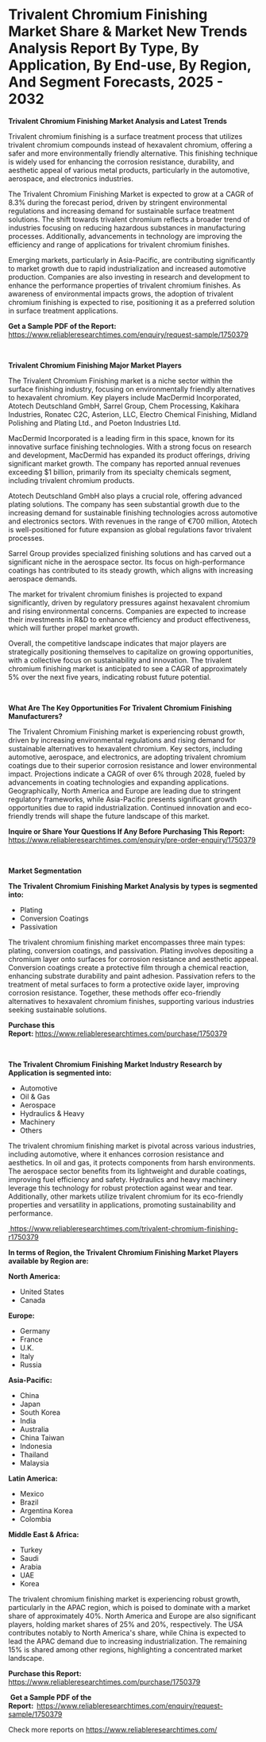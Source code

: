 <p><h1>Trivalent Chromium Finishing Market Share & Market New Trends Analysis Report By Type, By Application, By End-use, By Region, And Segment Forecasts, 2025 - 2032</h1></p><p><strong>Trivalent Chromium Finishing Market Analysis and Latest Trends</strong></p>
<p><p>Trivalent chromium finishing is a surface treatment process that utilizes trivalent chromium compounds instead of hexavalent chromium, offering a safer and more environmentally friendly alternative. This finishing technique is widely used for enhancing the corrosion resistance, durability, and aesthetic appeal of various metal products, particularly in the automotive, aerospace, and electronics industries.</p><p>The Trivalent Chromium Finishing Market is expected to grow at a CAGR of 8.3% during the forecast period, driven by stringent environmental regulations and increasing demand for sustainable surface treatment solutions. The shift towards trivalent chromium reflects a broader trend of industries focusing on reducing hazardous substances in manufacturing processes. Additionally, advancements in technology are improving the efficiency and range of applications for trivalent chromium finishes. </p><p>Emerging markets, particularly in Asia-Pacific, are contributing significantly to market growth due to rapid industrialization and increased automotive production. Companies are also investing in research and development to enhance the performance properties of trivalent chromium finishes. As awareness of environmental impacts grows, the adoption of trivalent chromium finishing is expected to rise, positioning it as a preferred solution in surface treatment applications.</p></p>
<p><strong>Get a Sample PDF of the Report:&nbsp;</strong> <a href="https://www.reliableresearchtimes.com/enquiry/request-sample/1750379?utm_campaign=2193&utm_medium=2&utm_source=Github&utm_content=ia&utm_term=01042025&utm_id=trivalent-chromium-finishing">https://www.reliableresearchtimes.com/enquiry/request-sample/1750379</a></p>
<p>&nbsp;</p>
<p><strong>Trivalent Chromium Finishing Major Market Players</strong></p>
<p><p>The Trivalent Chromium Finishing market is a niche sector within the surface finishing industry, focusing on environmentally friendly alternatives to hexavalent chromium. Key players include MacDermid Incorporated, Atotech Deutschland GmbH, Sarrel Group, Chem Processing, Kakihara Industries, Ronatec C2C, Asterion, LLC, Electro Chemical Finishing, Midland Polishing and Plating Ltd., and Poeton Industries Ltd.</p><p>MacDermid Incorporated is a leading firm in this space, known for its innovative surface finishing technologies. With a strong focus on research and development, MacDermid has expanded its product offerings, driving significant market growth. The company has reported annual revenues exceeding $1 billion, primarily from its specialty chemicals segment, including trivalent chromium products.</p><p>Atotech Deutschland GmbH also plays a crucial role, offering advanced plating solutions. The company has seen substantial growth due to the increasing demand for sustainable finishing technologies across automotive and electronics sectors. With revenues in the range of €700 million, Atotech is well-positioned for future expansion as global regulations favor trivalent processes.</p><p>Sarrel Group provides specialized finishing solutions and has carved out a significant niche in the aerospace sector. Its focus on high-performance coatings has contributed to its steady growth, which aligns with increasing aerospace demands.</p><p>The market for trivalent chromium finishes is projected to expand significantly, driven by regulatory pressures against hexavalent chromium and rising environmental concerns. Companies are expected to increase their investments in R&D to enhance efficiency and product effectiveness, which will further propel market growth. </p><p>Overall, the competitive landscape indicates that major players are strategically positioning themselves to capitalize on growing opportunities, with a collective focus on sustainability and innovation. The trivalent chromium finishing market is anticipated to see a CAGR of approximately 5% over the next five years, indicating robust future potential.</p></p>
<p>&nbsp;</p>
<p><strong>What Are The Key Opportunities For Trivalent Chromium Finishing Manufacturers?</strong></p>
<p><p>The Trivalent Chromium Finishing market is experiencing robust growth, driven by increasing environmental regulations and rising demand for sustainable alternatives to hexavalent chromium. Key sectors, including automotive, aerospace, and electronics, are adopting trivalent chromium coatings due to their superior corrosion resistance and lower environmental impact. Projections indicate a CAGR of over 6% through 2028, fueled by advancements in coating technologies and expanding applications. Geographically, North America and Europe are leading due to stringent regulatory frameworks, while Asia-Pacific presents significant growth opportunities due to rapid industrialization. Continued innovation and eco-friendly trends will shape the future landscape of this market.</p></p>
<p><strong>Inquire or Share Your Questions If Any Before Purchasing This Report:</strong> <a href="https://www.reliableresearchtimes.com/enquiry/pre-order-enquiry/1750379?utm_campaign=2193&utm_medium=2&utm_source=Github&utm_content=ia&utm_term=01042025&utm_id=trivalent-chromium-finishing">https://www.reliableresearchtimes.com/enquiry/pre-order-enquiry/1750379</a></p>
<p>&nbsp;</p>
<p><strong>Market Segmentation</strong></p>
<p><strong>The Trivalent Chromium Finishing Market Analysis by types is segmented into:</strong></p>
<p><ul><li>Plating</li><li>Conversion Coatings</li><li>Passivation</li></ul></p>
<p><p>The trivalent chromium finishing market encompasses three main types: plating, conversion coatings, and passivation. Plating involves depositing a chromium layer onto surfaces for corrosion resistance and aesthetic appeal. Conversion coatings create a protective film through a chemical reaction, enhancing substrate durability and paint adhesion. Passivation refers to the treatment of metal surfaces to form a protective oxide layer, improving corrosion resistance. Together, these methods offer eco-friendly alternatives to hexavalent chromium finishes, supporting various industries seeking sustainable solutions.</p></p>
<p><strong>Purchase this Report:&nbsp;</strong><a href="https://www.reliableresearchtimes.com/purchase/1750379?utm_campaign=2193&utm_medium=2&utm_source=Github&utm_content=ia&utm_term=01042025&utm_id=trivalent-chromium-finishing">https://www.reliableresearchtimes.com/purchase/1750379</a></p>
<p>&nbsp;</p>
<p><strong>The Trivalent Chromium Finishing Market Industry Research by Application is segmented into:</strong></p>
<p><ul><li>Automotive</li><li>Oil & Gas</li><li>Aerospace</li><li>Hydraulics & Heavy</li><li>Machinery</li><li>Others</li></ul></p>
<p><p>The trivalent chromium finishing market is pivotal across various industries, including automotive, where it enhances corrosion resistance and aesthetics. In oil and gas, it protects components from harsh environments. The aerospace sector benefits from its lightweight and durable coatings, improving fuel efficiency and safety. Hydraulics and heavy machinery leverage this technology for robust protection against wear and tear. Additionally, other markets utilize trivalent chromium for its eco-friendly properties and versatility in applications, promoting sustainability and performance.</p></p>
<p><a href="https://www.reliableresearchtimes.com/trivalent-chromium-finishing-r1750379?utm_campaign=2193&utm_medium=2&utm_source=Github&utm_content=ia&utm_term=01042025&utm_id=trivalent-chromium-finishing">&nbsp;https://www.reliableresearchtimes.com/trivalent-chromium-finishing-r1750379</a></p>
<p><strong>In terms of Region, the Trivalent Chromium Finishing Market Players available by Region are:</strong></p>
<p>
    <p> <strong> North America: </strong>
        <ul>
            <li>United States</li>
            <li>Canada</li>
        </ul>
        </p> 
    <p> <strong> Europe: </strong>
        <ul>
            <li>Germany</li>
            <li>France</li>
            <li>U.K.</li>
            <li>Italy</li>
            <li>Russia</li>
        </ul>
        </p> 
    <p> <strong> Asia-Pacific: </strong>
        <ul>
            <li>China</li>
            <li>Japan</li>
            <li>South Korea</li>
            <li>India</li>
            <li>Australia</li>
            <li>China Taiwan</li>
            <li>Indonesia</li>
            <li>Thailand</li>
            <li>Malaysia</li>
        </ul>
        </p> 
    <p> <strong> Latin America: </strong>
        <ul>
            <li>Mexico</li>
            <li>Brazil</li>
            <li>Argentina Korea</li>
            <li>Colombia</li>
        </ul>
        </p> 
    <p> <strong> Middle East & Africa: </strong>
        <ul>
            <li>Turkey</li>
            <li>Saudi</li>
            <li>Arabia</li>
            <li>UAE</li>
            <li>Korea</li>
        </ul>
    </p>
    </p>
<p><p>The trivalent chromium finishing market is experiencing robust growth, particularly in the APAC region, which is poised to dominate with a market share of approximately 40%. North America and Europe are also significant players, holding market shares of 25% and 20%, respectively. The USA contributes notably to North America's share, while China is expected to lead the APAC demand due to increasing industrialization. The remaining 15% is shared among other regions, highlighting a concentrated market landscape.</p></p>
<p><strong>Purchase this Report: </strong><a href="https://www.reliableresearchtimes.com/purchase/1750379?utm_campaign=2193&utm_medium=2&utm_source=Github&utm_content=ia&utm_term=01042025&utm_id=trivalent-chromium-finishing">https://www.reliableresearchtimes.com/purchase/1750379</a></p>
<p>&nbsp;<strong>Get a Sample PDF of the Report:&nbsp;&nbsp;</strong><a href="https://www.reliableresearchtimes.com/enquiry/request-sample/1750379?utm_campaign=2193&utm_medium=2&utm_source=Github&utm_content=ia&utm_term=01042025&utm_id=trivalent-chromium-finishing">https://www.reliableresearchtimes.com/enquiry/request-sample/1750379</a></p>
<p><strong></strong></p>
<p>Check more reports on <a href="https://www.reliableresearchtimes.com/?utm_campaign=2193&utm_medium=2&utm_source=Github&utm_content=ia&utm_term=01042025&utm_id=trivalent-chromium-finishing">https://www.reliableresearchtimes.com/</a></p>